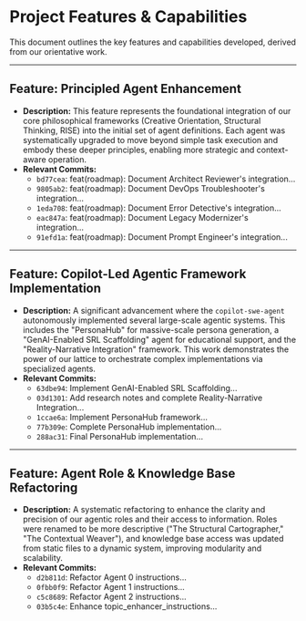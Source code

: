 # Project Features & Capabilities

This document outlines the key features and capabilities developed, derived from our orientative work.

---

## Feature: Principled Agent Enhancement

- **Description:** This feature represents the foundational integration of our core philosophical frameworks (Creative Orientation, Structural Thinking, RISE) into the initial set of agent definitions. Each agent was systematically upgraded to move beyond simple task execution and embody these deeper principles, enabling more strategic and context-aware operation.
- **Relevant Commits:**
  - `bd77cea`: feat(roadmap): Document Architect Reviewer's integration...
  - `9805ab2`: feat(roadmap): Document DevOps Troubleshooter's integration...
  - `1eda708`: feat(roadmap): Document Error Detective's integration...
  - `eac847a`: feat(roadmap): Document Legacy Modernizer's integration...
  - `91efd1a`: feat(roadmap): Document Prompt Engineer's integration...

---

## Feature: Copilot-Led Agentic Framework Implementation

- **Description:** A significant advancement where the `copilot-swe-agent` autonomously implemented several large-scale agentic systems. This includes the "PersonaHub" for massive-scale persona generation, a "GenAI-Enabled SRL Scaffolding" agent for educational support, and the "Reality-Narrative Integration" framework. This work demonstrates the power of our lattice to orchestrate complex implementations via specialized agents.
- **Relevant Commits:**
  - `63dbe94`: Implement GenAI-Enabled SRL Scaffolding...
  - `03d1301`: Add research notes and complete Reality-Narrative Integration...
  - `1ccae6a`: Implement PersonaHub framework...
  - `77b309e`: Complete PersonaHub implementation...
  - `288ac31`: Final PersonaHub implementation...

---

## Feature: Agent Role & Knowledge Base Refactoring

- **Description:** A systematic refactoring to enhance the clarity and precision of our agentic roles and their access to information. Roles were renamed to be more descriptive ("The Structural Cartographer," "The Contextual Weaver"), and knowledge base access was updated from static files to a dynamic system, improving modularity and scalability.
- **Relevant Commits:**
  - `d2b811d`: Refactor Agent 0 instructions...
  - `0fbb0f9`: Refactor Agent 1 instructions...
  - `c5c8689`: Refactor Agent 2 instructions...
  - `03b5c4e`: Enhance topic_enhancer_instructions...
